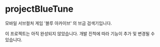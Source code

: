 # projectBlueTune

모바일 서브컬처 게임 '블루 아카이브' 의 브금 검색기입니다.

이 프로젝트는 아직 완성되지 않았습니다.
개발 진척에 따라 기능이 추가 및 변경될 수 있습니다.
